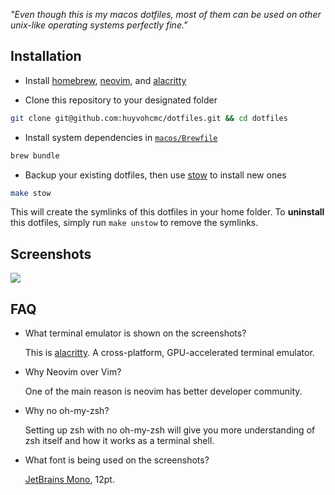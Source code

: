 _"Even though this is my macos dotfiles, most of them can be used on other unix-like operating systems perfectly fine."_

## Installation

- Install [homebrew](https://brew.sh/), [neovim](https://neovim.io/), and [alacritty](https://github.com/alacritty/alacritty/)

- Clone this repository to your designated folder

```sh
git clone git@github.com:huyvohcmc/dotfiles.git && cd dotfiles
```

- Install system dependencies in [`macos/Brewfile`](./macos/Brewfile)

```sh
brew bundle
```

- Backup your existing dotfiles, then use [stow](https://www.gnu.org/software/stow/) to install new ones

```sh
make stow
```

This will create the symlinks of this dotfiles in your home folder. To **uninstall** this dotfiles, simply run `make unstow` to remove the symlinks.

## Screenshots

![](https://user-images.githubusercontent.com/17645203/80581688-b3a52380-8a37-11ea-9841-4622c3c5cca0.png)

## FAQ

- What terminal emulator is shown on the screenshots?

  This is [alacritty](https://github.com/alacritty/alacritty). A cross-platform, GPU-accelerated terminal emulator.

- Why Neovim over Vim?

  One of the main reason is neovim has better developer community.

- Why no oh-my-zsh?

  Setting up zsh with no oh-my-zsh will give you more understanding of zsh itself and how it works as a terminal shell.

- What font is being used on the screenshots?

  [JetBrains Mono](https://www.jetbrains.com/lp/mono/), 12pt.
